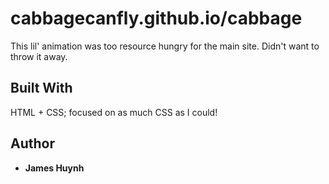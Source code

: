 # cabbagecanfly.github.io/cabbage
This lil' animation was too resource hungry for the main site. Didn't want to throw it away.

## Built With
HTML + CSS; focused on as much CSS as I could!

## Author
* **James Huynh**
